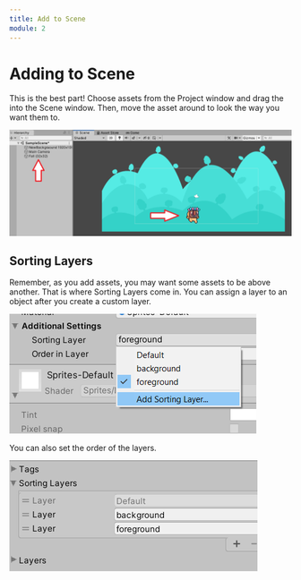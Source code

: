 ```yaml
---
title: Add to Scene
module: 2
---
```


# Adding to Scene

This is the best part!  Choose assets from the Project window and drag the into the Scene window.  Then, move the asset around to look the way you want them to.


![Adding Assets to Scene](../imgs/AddingAssetsToScene.png)

## Sorting Layers

Remember, as you add assets, you may want some assets to be above another.  That is where Sorting Layers come in.  You can assign a layer to an object after you create a custom layer.

![Sorting Layer](../imgs/SortingLayer1.png)

You can also set the order of the layers.

![Sorting Layer Ordering](../imgs/SortingLayer2.png)
